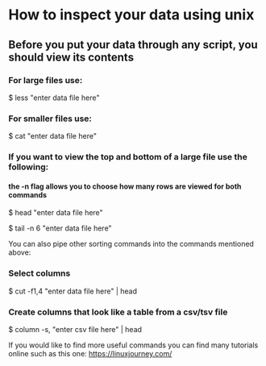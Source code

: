 # How to inspect your data using unix

## Before you put your data through any script, you should view its contents


### For large files use:
$ less "enter data file here"


### For smaller files use:

$ cat "enter data file here"


### If you want to view the top and bottom of a large file use the following: 
#### the -n flag allows you to choose how many rows are viewed for both commands

$ head "enter data file here"


$ tail -n 6 "enter data file here"


You can also pipe other sorting commands into the commands mentioned above:

### Select columns
$ cut -f1,4 "enter data file here" | head

### Create columns that look like a table from a csv/tsv file

$ column -s, "enter csv file here" | head




If you would like to find more useful commands you can find many tutorials online such as this one: https://linuxjourney.com/
